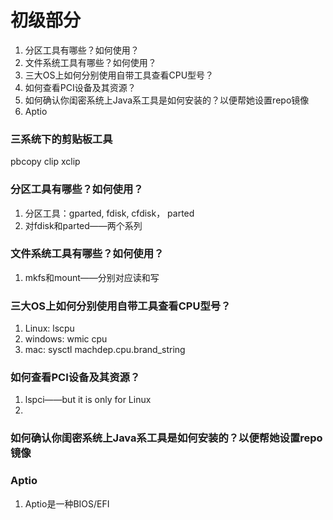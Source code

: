 # 初级部分
1. 分区工具有哪些？如何使用？
2. 文件系统工具有哪些？如何使用？
3. 三大OS上如何分别使用自带工具查看CPU型号？
4. 如何查看PCI设备及其资源？
5. 如何确认你闺密系统上Java系工具是如何安装的？以便帮她设置repo镜像
6. Aptio

### 三系统下的剪贴板工具
pbcopy clip xclip

### 分区工具有哪些？如何使用？
1. 分区工具：gparted, fdisk, cfdisk， parted
2. 对fdisk和parted——两个系列

### 文件系统工具有哪些？如何使用？
1. mkfs和mount——分别对应读和写


### 三大OS上如何分别使用自带工具查看CPU型号？
1. Linux: lscpu
2. windows: wmic cpu
3. mac: sysctl machdep.cpu.brand_string

### 如何查看PCI设备及其资源？
1. lspci——but it is only for Linux
2. 

### 如何确认你闺密系统上Java系工具是如何安装的？以便帮她设置repo镜像

### Aptio
1. Aptio是一种BIOS/EFI
